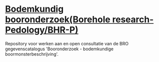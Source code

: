 # [Bodemkundig booronderzoek(Borehole research-Pedology/BHR-P)](https://broprogramma.github.io/BHR-P/)
Repository voor werken aan en open consultatie van de BRO gegevenscatalogus 'Booronderzoek - bodemkundige boormonsterbeschrijving'.

[1]: https://github.com/BROprogramma/BHR-P/raw/gh-pages/20191031%20catalogus%20Bodemkundige%20boormonsteranalyse%201-9.pdf
[2]: https://github.com/BROprogramma/BHR-P/blob/gh-pages/consultatie-instructie.md
[3]: https://github.com/BROprogramma/BHR-P/raw/gh-pages/20191031%20inleiding%20op%20catalogus%20Bodemkundige%20boormonsteranalyse%201.9.pdf
[4]: https://github.com/BROprogramma/BHR-P/issues?q=is%3Aissue+label%3A%22tranche+1%22+label%3A%22opgelost+in+tranche+3+catalogus%22


